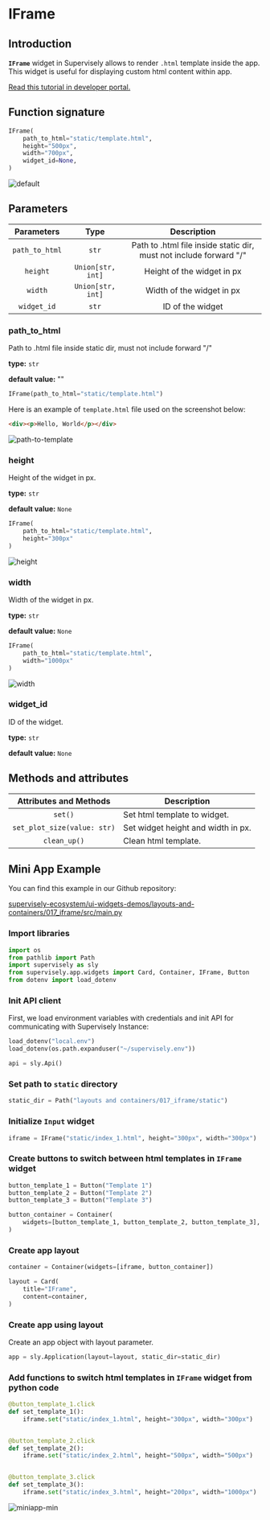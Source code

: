 # IFrame

## Introduction

**`IFrame`** widget in Supervisely allows to render `.html` template inside the app. This widget is useful for displaying custom html content within app.

[Read this tutorial in developer portal.](https://developer.supervisely.com/app-development/widgets/layouts-and-containers/iframe)

## Function signature

```python
IFrame(
    path_to_html="static/template.html",
    height="500px",
    width="700px",
    widget_id=None,
)
```

![default](https://github.com/supervisely-ecosystem/ui-widgets-demos/assets/48913536/fdfaf53a-36a9-4306-9a93-125f11578814)

## Parameters

|   Parameters   |       Type        |                            Description                             |
| :------------: | :---------------: | :----------------------------------------------------------------: |
| `path_to_html` |       `str`       | Path to .html file inside static dir, must not include forward "/" |
|    `height`    | `Union[str, int]` |                     Height of the widget in px                     |
|    `width`     | `Union[str, int]` |                     Width of the widget in px                      |
|  `widget_id`   |       `str`       |                          ID of the widget                          |

### path_to_html

Path to .html file inside static dir, must not include forward "/"

**type:** `str`

**default value:** ""

```python
IFrame(path_to_html="static/template.html")
```

Here is an example of `template.html` file used on the screenshot below:

```html
<div><p>Hello, World</p></div>
```

![path-to-template](https://github.com/supervisely-ecosystem/ui-widgets-demos/assets/48913536/6793dd09-aa9a-4f08-81dd-b8a5fcc8e6b6)

### height

Height of the widget in px.

**type:** `str`

**default value:** `None`

```python
IFrame(
    path_to_html="static/template.html",
    height="300px"
)
```

![height](https://github.com/supervisely-ecosystem/ui-widgets-demos/assets/48913536/0195cc11-ebcf-4b60-bb25-577efb0f46f5)

### width

Width of the widget in px.

**type:** `str`

**default value:** `None`

```python
IFrame(
    path_to_html="static/template.html",
    width="1000px"
)
```

![width](https://github.com/supervisely-ecosystem/ui-widgets-demos/assets/48913536/0bf9244c-b278-44c6-a4d4-4bfd889a7920)

### widget_id

ID of the widget.

**type:** `str`

**default value:** `None`

## Methods and attributes

|   Attributes and Methods    | Description                        |
| :-------------------------: | ---------------------------------- |
|           `set()`           | Set html template to widget.       |
| `set_plot_size(value: str)` | Set widget height and width in px. |
|        `clean_up()`         | Clean html template.               |

## Mini App Example

You can find this example in our Github repository:

[supervisely-ecosystem/ui-widgets-demos/layouts-and-containers/017_iframe/src/main.py](https://github.com/supervisely-ecosystem/ui-widgets-demos/blob/master/layouts-and-containers/017_iframe/src/main.py)

### Import libraries

```python
import os
from pathlib import Path
import supervisely as sly
from supervisely.app.widgets import Card, Container, IFrame, Button
from dotenv import load_dotenv
```

### Init API client

First, we load environment variables with credentials and init API for communicating with Supervisely Instance:

```python
load_dotenv("local.env")
load_dotenv(os.path.expanduser("~/supervisely.env"))

api = sly.Api()
```

### Set path to `static` directory

```python
static_dir = Path("layouts and containers/017_iframe/static")
```

### Initialize `Input` widget

```python
iframe = IFrame("static/index_1.html", height="300px", width="300px")
```

### Create buttons to switch between html templates in `IFrame` widget

```python
button_template_1 = Button("Template 1")
button_template_2 = Button("Template 2")
button_template_3 = Button("Template 3")

button_container = Container(
    widgets=[button_template_1, button_template_2, button_template_3], direction="horizontal"
)
```

### Create app layout

```python
container = Container(widgets=[iframe, button_container])

layout = Card(
    title="IFrame",
    content=container,
)
```

### Create app using layout

Create an app object with layout parameter.

```python
app = sly.Application(layout=layout, static_dir=static_dir)
```

### Add functions to switch html templates in `IFrame` widget from python code

```python
@button_template_1.click
def set_template_1():
    iframe.set("static/index_1.html", height="300px", width="300px")


@button_template_2.click
def set_template_2():
    iframe.set("static/index_2.html", height="500px", width="500px")


@button_template_3.click
def set_template_3():
    iframe.set("static/index_3.html", height="200px", width="1000px")
```

![miniapp-min](https://github.com/supervisely-ecosystem/ui-widgets-demos/assets/48913536/45295f0b-9675-4d60-ad2f-d1890976f4af)
